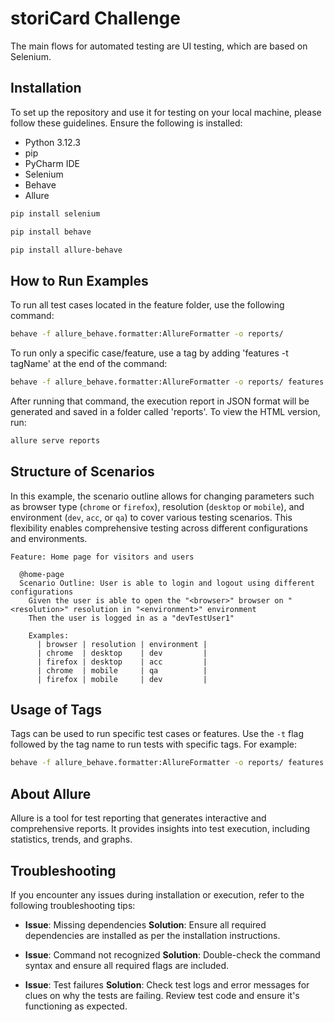 # storiCard Challenge

The main flows for automated testing are UI testing, which are based on Selenium.

## Installation

To set up the repository and use it for testing on your local machine, please follow these guidelines. Ensure the following is installed:

- Python 3.12.3
- pip
- PyCharm IDE
- Selenium
- Behave
- Allure

```bash
pip install selenium
```

```bash
pip install behave
```

```bash
pip install allure-behave
```

## How to Run Examples

To run all test cases located in the feature folder, use the following command:

```bash
behave -f allure_behave.formatter:AllureFormatter -o reports/
```

To run only a specific case/feature, use a tag by adding 'features -t tagName' at the end of the command:

```bash
behave -f allure_behave.formatter:AllureFormatter -o reports/ features -t people-info  
```

After running that command, the execution report in JSON format will be generated and saved in a folder called 'reports'. To view the HTML version, run:

```bash
allure serve reports
```
## Structure of Scenarios
In this example, the scenario outline allows for changing parameters such as browser type (`chrome` or `firefox`), 
resolution (`desktop` or `mobile`), and environment (`dev`, `acc`, or `qa`) to cover various testing scenarios. This flexibility enables comprehensive testing across different configurations and environments.
```gherkin
Feature: Home page for visitors and users

  @home-page
  Scenario Outline: User is able to login and logout using different configurations
    Given the user is able to open the "<browser>" browser on "<resolution>" resolution in "<environment>" environment
    Then the user is logged in as a "devTestUser1"

    Examples:
      | browser | resolution | environment |
      | chrome  | desktop    | dev         |
      | firefox | desktop    | acc         |
      | chrome  | mobile     | qa          |
      | firefox | mobile     | dev         |
  ```  
## Usage of Tags

Tags can be used to run specific test cases or features. Use the `-t` flag followed by the tag name to run tests with specific tags. For example:

```bash
behave -f allure_behave.formatter:AllureFormatter -o reports/ features -t home-page
```

## About Allure

Allure is a tool for test reporting that generates interactive and comprehensive reports. It provides insights into test execution, including statistics, trends, and graphs.

## Troubleshooting

If you encounter any issues during installation or execution, refer to the following troubleshooting tips:

- **Issue**: Missing dependencies
  **Solution**: Ensure all required dependencies are installed as per the installation instructions.

- **Issue**: Command not recognized
  **Solution**: Double-check the command syntax and ensure all required flags are included.

- **Issue**: Test failures
  **Solution**: Check test logs and error messages for clues on why the tests are failing. Review test code and ensure it's functioning as expected.
